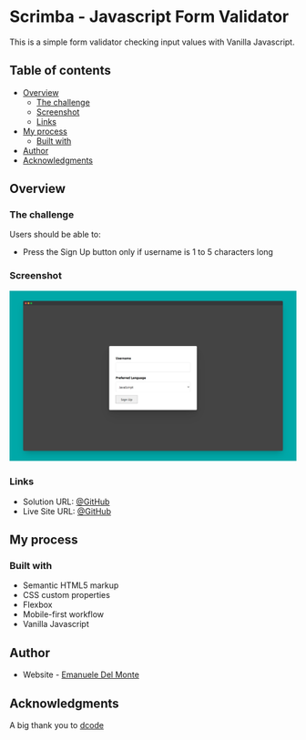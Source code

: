 # Scrimba - Javascript Form Validator

This is a simple form validator checking input values with Vanilla Javascript.

## Table of contents

- [Overview](#overview)
  - [The challenge](#the-challenge)
  - [Screenshot](#screenshot)
  - [Links](#links)
- [My process](#my-process)
  - [Built with](#built-with)
- [Author](#author)
- [Acknowledgments](#acknowledgments)

## Overview

### The challenge

Users should be able to:

- Press the Sign Up button only if username is 1 to 5 characters long

### Screenshot

![screenshot](./screenshots/screenshot.png)

### Links

- Solution URL: [@GitHub](https://github.com/xdelmo/JS-form-validator)
- Live Site URL: [@GitHub](https://htmlpreview.github.io/?https://github.com/xdelmo/JS-form-validator/blob/master/index.html)

## My process

### Built with

- Semantic HTML5 markup
- CSS custom properties
- Flexbox
- Mobile-first workflow
- Vanilla Javascript

## Author

- Website - [Emanuele Del Monte](https://www.emanueledelmonte.it)

## Acknowledgments

A big thank you to [dcode](https://www.youtube.com/c/dcode-software)
